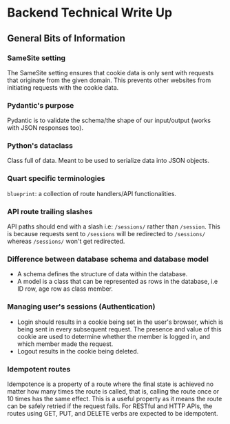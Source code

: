 # Backend Technical Write Up

## General Bits of Information

### SameSite setting

The SameSite setting ensures that cookie data is only sent with requests that originate from the given domain. This prevents other websites from initiating requests with the cookie data.

### Pydantic's purpose

Pydantic is to validate the schema/the shape of our input/output (works with JSON responses too).

### Python's dataclass

Class full of data. Meant to be used to serialize data into JSON objects.

### Quart specific terminologies

`blueprint`: a collection of route handlers/API functionalities.

### API route trailing slashes

API paths should end with a slash i.e: `/sessions/` rather than `/session`.
This is because requests sent to `/sessions` will be redirected to `/sessions/` whereas `/sessions/` won't get redirected.

### Difference between database schema and database model

- A schema defines the structure of data within the database.
- A model is a class that can be represented as rows in the database, i.e ID row, age row as class member.

### Managing user's sessions (Authentication)

- Login should results in a cookie being set in the user's browser, which is being sent in every subsequent request.
  The presence and value of this cookie are used to determine whether the member is logged in, and which member made the request.
- Logout results in the cookie being deleted.

### Idempotent routes

Idempotence is a property of a route where the final state is achieved no matter how many times the route is called, that is, calling the route once or 10 times has the same effect. This is a useful property as it means the route can be safely retried if the request fails. For RESTful and HTTP APIs, the routes using GET, PUT, and DELETE verbs are expected to be idempotent.
